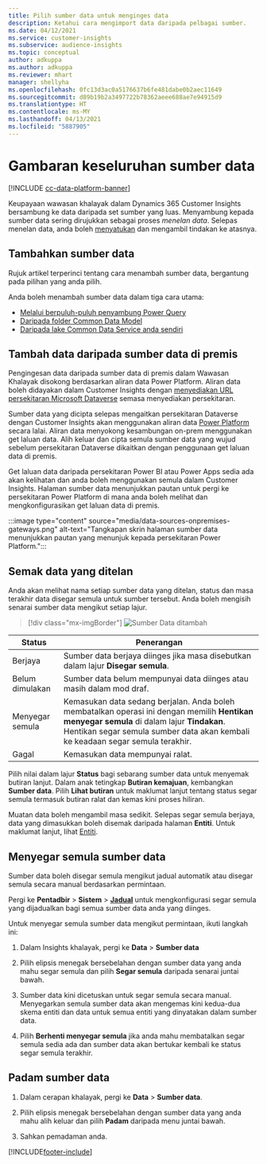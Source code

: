 ```yaml
---
title: Pilih sumber data untuk menginges data
description: Ketahui cara mengimport data daripada pelbagai sumber.
ms.date: 04/12/2021
ms.service: customer-insights
ms.subservice: audience-insights
ms.topic: conceptual
author: adkuppa
ms.author: adkuppa
ms.reviewer: mhart
manager: shellyha
ms.openlocfilehash: 0fc13d3ac0a5176637b6fe481dabe0b2aec11649
ms.sourcegitcommit: d89b19b2a3497722b78362aeee688ae7e94915d9
ms.translationtype: HT
ms.contentlocale: ms-MY
ms.lasthandoff: 04/13/2021
ms.locfileid: "5887905"
---
```

# <a name="data-sources-overview"></a>Gambaran keseluruhan sumber data

[!INCLUDE [cc-data-platform-banner](../includes/cc-data-platform-banner.md)]

Keupayaan wawasan khalayak dalam Dynamics 365 Customer Insights bersambung ke data daripada set sumber yang luas. Menyambung kepada sumber data sering dirujukkan sebagai proses *menelan data*. Selepas menelan data, anda boleh [menyatukan](data-unification.md) dan mengambil tindakan ke atasnya.

## <a name="add-a-data-source"></a>Tambahkan sumber data

Rujuk artikel terperinci tentang cara menambah sumber data, bergantung pada pilihan yang anda pilih.

Anda boleh menambah sumber data dalam tiga cara utama:

- [Melalui berpuluh-puluh penyambung Power Query](connect-power-query.md)
- [Daripada folder Common Data Model](connect-common-data-model.md)
- [Daripada lake Common Data Service anda sendiri](connect-common-data-service-lake.md)

## <a name="add-data-from-on-premises-data-sources"></a>Tambah data daripada sumber data di premis

Pengingesan data daripada sumber data di premis dalam Wawasan Khalayak disokong berdasarkan aliran data Power Platform. Aliran data boleh didayakan dalam Customer Insights dengan [menyediakan URL persekitaran Microsoft Dataverse](manage-environments.md#create-an-environment-in-an-existing-organization) semasa menyediakan persekitaran.

Sumber data yang dicipta selepas mengaitkan persekitaran Dataverse dengan Customer Insights akan menggunakan aliran data [Power Platform](/power-query/dataflows/overview-dataflows-across-power-platform-dynamics-365) secara lalai. Aliran data menyokong kesambungan on-prem menggunakan get laluan data. Alih keluar dan cipta semula sumber data yang wujud sebelum persekitaran Dataverse dikaitkan dengan penggunaan get laluan data di premis.

Get laluan data daripada persekitaran Power BI atau Power Apps sedia ada akan kelihatan dan anda boleh menggunakan semula dalam Customer Insights. Halaman sumber data menunjukkan pautan untuk pergi ke persekitaran Power Platform di mana anda boleh melihat dan mengkonfigurasikan get laluan data di premis.

:::image type="content" source="media/data-sources-onpremises-gateways.png" alt-text="Tangkapan skrin halaman sumber data menunjukkan pautan yang menunjuk kepada persekitaran Power Platform.":::

## <a name="review-ingested-data"></a>Semak data yang ditelan

Anda akan melihat nama setiap sumber data yang ditelan, status dan masa terakhir data disegar semula untuk sumber tersebut. Anda boleh mengisih senarai sumber data mengikut setiap lajur.

> [!div class="mx-imgBorder"]
> ![Sumber Data ditambah](media/configure-data-datasource-added.png "Sumber Data ditambah")

|Status  |Penerangan   |
|---------|---------|
|Berjaya   |Sumber data berjaya diinges jika masa disebutkan dalam lajur **Disegar semula**.
|Belum dimulakan   |Sumber data belum mempunyai data diinges atau masih dalam mod draf.         |
|Menyegar semula    |Kemasukan data sedang berjalan. Anda boleh membatalkan operasi ini dengan memilih **Hentikan menyegar semula** di dalam lajur **Tindakan**. Hentikan segar semula sumber data akan kembali ke keadaan segar semula terakhir.       |
|Gagal     |Kemasukan data mempunyai ralat.         |

Pilih nilai dalam lajur **Status** bagi sebarang sumber data untuk menyemak butiran lanjut. Dalam anak tetingkap **Butiran kemajuan**, kembangkan **Sumber data**. Pilih **Lihat butiran** untuk maklumat lanjut tentang status segar semula termasuk butiran ralat dan kemas kini proses hiliran.

Muatan data boleh mengambil masa sedikit. Selepas segar semula berjaya, data yang dimasukkan boleh disemak daripada halaman **Entiti**. Untuk maklumat lanjut, lihat [Entiti](entities.md).

## <a name="refresh-a-data-source"></a>Menyegar semula sumber data

Sumber data boleh disegar semula mengikut jadual automatik atau disegar semula secara manual berdasarkan permintaan. 

Pergi ke **Pentadbir** > **Sistem** > [**Jadual**](system.md#schedule-tab) untuk mengkonfigurasi segar semula yang dijadualkan bagi semua sumber data anda yang diinges.

Untuk menyegar semula sumber data mengikut permintaan, ikuti langkah ini:

1. Dalam Insights khalayak, pergi ke **Data** > **Sumber data**

2. Pilih elipsis menegak bersebelahan dengan sumber data yang anda mahu segar semula dan pilih **Segar semula** daripada senarai juntai bawah.

3. Sumber data kini dicetuskan untuk segar semula secara manual. Menyegarkan semula sumber data akan mengemas kini kedua-dua skema entiti dan data untuk semua entiti yang dinyatakan dalam sumber data.

4. Pilih **Berhenti menyegar semula** jika anda mahu membatalkan segar semula sedia ada dan sumber data akan bertukar kembali ke status segar semula terakhir.

## <a name="delete-a-data-source"></a>Padam sumber data

1. Dalam cerapan khalayak, pergi ke **Data** > **Sumber data**.

2. Pilih elipsis menegak bersebelahan dengan sumber data yang anda mahu alih keluar dan pilih **Padam** daripada menu juntai bawah.

3. Sahkan pemadaman anda.


[!INCLUDE[footer-include](../includes/footer-banner.md)]
